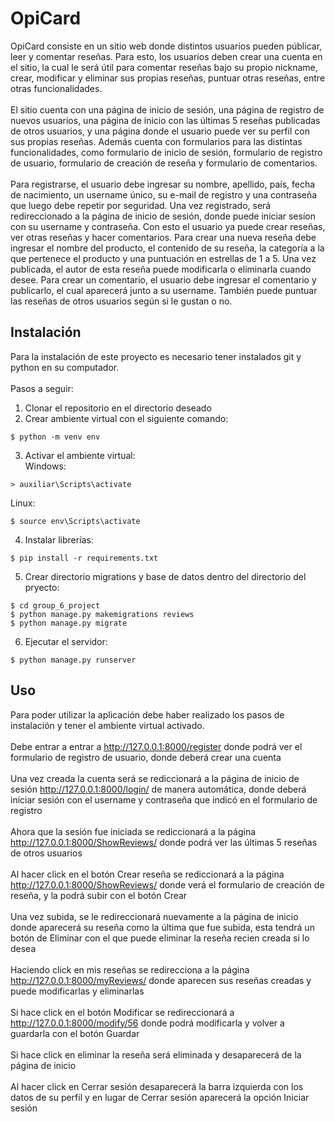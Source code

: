 # OpiCard

OpiCard consiste en un sitio web donde distintos usuarios pueden públicar, leer y comentar reseñas. Para esto, los usuarios deben crear una cuenta en el sitio, la cual le será útil para comentar reseñas bajo su propio nickname, crear, modificar y eliminar sus propias reseñas, puntuar otras reseñas, entre otras funcionalidades.\
\
El sitio cuenta con una página de inicio de sesión, una página de registro de nuevos usuarios, una página de inicio con las últimas 5 reseñas publicadas de otros usuarios, y una página donde el usuario puede ver su perfil con sus propias reseñas. Además cuenta con formularios para las distintas funcionalidades, como formulario de inicio de sesión, formulario de registro de usuario, formulario de creación de reseña y formulario de comentarios.\
\
Para registrarse, el usuario debe ingresar su nombre, apellido, país, fecha de nacimiento, un username único, su e-mail de registro y una contraseña que luego debe repetir por seguridad. Una vez registrado, será redireccionado a la página de inicio de sesión, donde puede iniciar sesíon con su username y contraseña. Con esto el usuario ya puede crear reseñas, ver otras reseñas y hacer comentarios. Para crear una nueva reseña debe ingresar el nombre del producto, el contenido de su reseña, la categoría a la que pertenece el producto y una puntuación en estrellas de 1 a 5. Una vez publicada, el autor de esta reseña puede modificarla o eliminarla cuando desee. Para crear un comentario, el usuario debe ingresar el comentario y publicarlo, el cual aparecerá junto a su username. También puede puntuar las reseñas de otros usuarios según si le gustan o no.

## Instalación
Para la instalación de este proyecto es necesario tener instalados git y python en su computador.\
\
Pasos a seguir:
1. Clonar el repositorio en el directorio deseado
2. Crear ambiente virtual con el siguiente comando:
```
$ python -m venv env
```
3. Activar el ambiente virtual:\
Windows:
```
> auxiliar\Scripts\activate
```
Linux:
```
$ source env\Scripts\activate
```
4. Instalar librerías:
```
$ pip install -r requirements.txt
```
5. Crear directorio migrations y base de datos dentro del directorio del pryecto:
```
$ cd group_6_project
$ python manage.py makemigrations reviews
$ python manage.py migrate
```
6. Ejecutar el servidor:
```
$ python manage.py runserver
```

## Uso
Para poder utilizar la aplicación debe haber realizado los pasos de instalación y tener el ambiente virtual activado.\
\
Debe entrar a entrar a http://127.0.0.1:8000/register donde podrá ver el formulario de registro de usuario, donde deberá crear una cuenta\
\
Una vez creada la cuenta será se rediccionará a la página de inicio de sesión http://127.0.0.1:8000/login/ de manera automática, donde deberá iniciar sesión con el username y contraseña que indicó en el formulario de registro\
\
Ahora que la sesión fue iniciada se rediccionará a la página http://127.0.0.1:8000/ShowReviews/ donde podrá ver las últimas 5 reseñas de otros usuarios\
\
Al hacer click en el botón Crear reseña se rediccionará a la página http://127.0.0.1:8000/ShowReviews/ donde verá el formulario de creación de reseña, y la podrá subir con el botón Crear\
\
Una vez subida, se le redireccionará nuevamente a la página de inicio donde aparecerá su reseña como la última que fue subida, esta tendrá un botón de Eliminar con el que puede eliminar la reseña recien creada si lo desea\
\
Haciendo click en mis reseñas se redirecciona a la página http://127.0.0.1:8000/myReviews/ donde aparecen sus reseñas creadas y puede modificarlas y eliminarlas\
\
Si hace click en el botón Modificar se redireccionará a http://127.0.0.1:8000/modify/56 donde podrá modificarla y volver a guardarla con el botón Guardar\
\
Si hace click en eliminar la reseña será eliminada y desaparecerá de la página de inicio\
\
Al hacer click en Cerrar sesión desaparecerá la barra izquierda con los datos de su perfil y en lugar de Cerrar sesión aparecerá la opción Iniciar sesión



